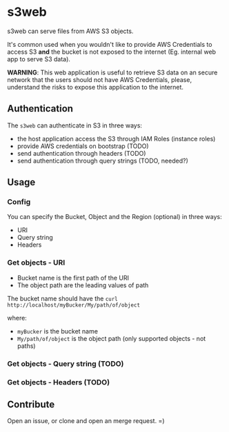 # s3web

s3web can serve files from AWS S3 objects.

It's common used when you wouldn't like to provide AWS Credentials to access S3 **and** the bucket is not exposed to the internet (Eg. internal web app to serve S3 data).

**WARNING**: This web application is useful to retrieve S3 data on an secure network that the users should not have AWS Credentials, please, understand the risks to expose this application to the internet.

## Authentication

The `s3web` can authenticate in S3 in three ways:
- the host application access the S3 through IAM Roles (instance roles)
- provide AWS credentials on bootstrap (TODO)
- send authentication through headers (TODO)
- send authentication through query strings (TODO, needed?)

## Usage

### Config

You can specify the Bucket, Object and the Region (optional) in three ways:
- URI
- Query string
- Headers

### Get objects - URI

- Bucket name is the first path of the URI
- The object path are the leading values of path

The bucket name should have the 
`curl http://localhost/myBucker/My/path/of/object`

where:
- `myBucker` is the bucket name
- `My/path/of/object` is the object path (only supported objects - not paths)

### Get objects - Query string (TODO)

### Get objects - Headers (TODO)

## Contribute

Open an issue, or clone and open an merge request. =)
